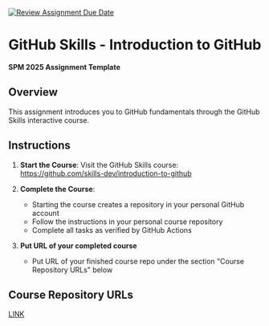 [![Review Assignment Due Date](https://classroom.github.com/assets/deadline-readme-button-22041afd0340ce965d47ae6ef1cefeee28c7c493a6346c4f15d667ab976d596c.svg)](https://classroom.github.com/a/ClJ7iBSv)
# GitHub Skills - Introduction to GitHub

**SPM 2025 Assignment Template**

## Overview
This assignment introduces you to GitHub fundamentals through the GitHub Skills interactive course.

## Instructions

1. **Start the Course**: Visit the GitHub Skills course:
   https://github.com/skills-dev/introduction-to-github

2. **Complete the Course**: 
   - Starting the course creates a repository in your personal GitHub account
   - Follow the instructions in your personal course repository
   - Complete all tasks as verified by GitHub Actions

3. **Put URL of your completed course**
   - Put URL of your finished course repo under the section "Course Repository URLs" below

## Course Repository URLs
<!-- This section will be automatically updated by CI when students complete the course -->
[LINK](https://github.com/Shahnoza1020/skills-introduction-to-github)
